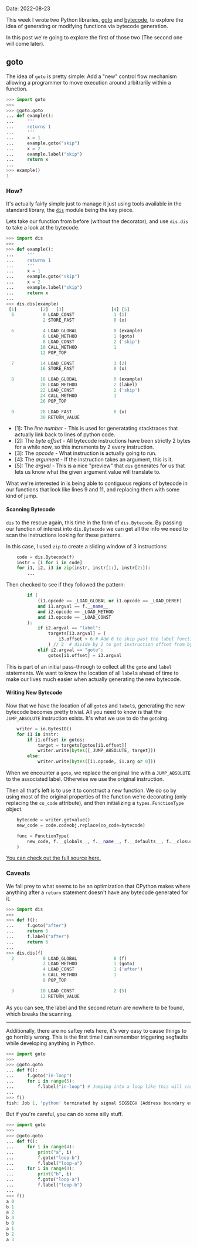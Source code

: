 Date: 2022-08-23

This week I wrote two Python libraries, [goto](https://github.com/buckley-w-david/goto) and [bytecode](https://github.com/buckley-w-david/bytecode), to explore the idea of generating or modifying functions via bytecode generation.

In this post we're going to explore the first of those two (The second one will come later).

## goto

The idea of `goto` is pretty simple: Add a "new" control flow mechanism allowing a programmer to move execution around arbitrarily within a function.

```python
>>> import goto
>>> 
>>> @goto.goto
... def example():
...     '''
...     returns 1
...     '''
...     x = 1
...     example.goto("skip")
...     x = 2
...     example.label("skip")
...     return x
... 
>>> example()
1
```

### How?

It's actually fairly simple just to manage it just using tools available in the standard library, the [`dis`](https://docs.python.org/3/library/dis.html) module being the key piece.

Lets take our function from before (without the decorator), and use `dis.dis` to take a look at the bytecode.

```python
>>> import dis
>>> 
>>> def example():
...     '''
...     returns 1
...     '''
...     x = 1
...     example.goto("skip")
...     x = 2
...     example.label("skip")
...     return x
... 
>>> dis.dis(example)
 [1]         [2]   [3]                  [4] [5]
  5           0 LOAD_CONST               1 (1)
              2 STORE_FAST               0 (x)

  6           4 LOAD_GLOBAL              0 (example)
              6 LOAD_METHOD              1 (goto)
              8 LOAD_CONST               2 ('skip')
             10 CALL_METHOD              1
             12 POP_TOP

  7          14 LOAD_CONST               3 (2)
             16 STORE_FAST               0 (x)

  8          18 LOAD_GLOBAL              0 (example)
             20 LOAD_METHOD              2 (label)
             22 LOAD_CONST               2 ('skip')
             24 CALL_METHOD              1
             26 POP_TOP

  9          28 LOAD_FAST                0 (x)
             30 RETURN_VALUE
```

 - \[1]: The *line number* - This is used for generatating stacktraces that actually link back to lines of python code.
 - \[2]: The _byte offset_ - All bytecode instructions have been strictly 2 bytes for a while now, so this increments by 2 every instruction.
 - \[3]: The _opcode_ - What instruction is actually going to run.
 - \[4]: The _argument_ - If the instruction takes an argument, this is it.
 - \[5]: The _argval_ - This is a nice "preview" that `dis` generates for us that lets us know what the given argument value will translate to.

What we're interested in is being able to contiguous regions of bytecode in our functions that look like lines 9 and 11, and replacing them with some kind of jump.

#### Scanning Bytecode

`dis` to the rescue again, this time in the form of `dis.Bytecode`. By passing our function of interest into `dis.Bytecode` we can get all the info we need to scan the instructions looking for these patterns.

In this case, I used `zip` to create a sliding window of 3 instructions:

```python
    code = dis.Bytecode(f)
    instr = [i for i in code]
    for i1, i2, i3 in zip(instr, instr[1:], instr[2:]):
        ...
```

Then checked to see if they followed the pattern:

```python
        if (
            (i1.opcode == _LOAD_GLOBAL or i1.opcode == _LOAD_DEREF)
            and i1.argval == f.__name__
            and i2.opcode == _LOAD_METHOD
            and i3.opcode == _LOAD_CONST
        ):
            if i2.argval == "label":
                targets[i3.argval] = (
                    i3.offset + 6 # Add 6 to skip past the label function call instructions
                ) // 2  # divide by 2 to get instruction offset from byte offset
            elif i2.argval == "goto":
                gotos[i1.offset] = i3.argval
```

This is part of an initial pass-through to collect all the `goto` and `label` statements. We want to know the location of all `label`s ahead of time to make our lives much easier when actually generating the new bytecode.

#### Writing New Bytecode

Now that we have the location of all `goto`s and `label`s, generating the new bytecode becomes pretty trivial. All you need to know is that the `JUMP_ABSOLUTE` instruction exists. It's what we use to do the `goto`ing.

```python
    writer = io.BytesIO()
    for i1 in instr:
        if i1.offset in gotos:
            target = targets[gotos[i1.offset]]
            writer.write(bytes([_JUMP_ABSOLUTE, target]))
        else:
            writer.write(bytes([i1.opcode, i1.arg or 0]))
```

When we encounter a `goto`, we replace the original line with a `JUMP_ABSOLUTE` to the associated label. Otherwise we use the original instruction.

Then all that's left is to use it to construct a new function. We do so by using most of the original properties of the function we're decorating (only replacing the `co_code` attribute), and then initializing a `types.FunctionType` object.

```python
    bytecode = writer.getvalue()
    new_code = code.codeobj.replace(co_code=bytecode)

    func = FunctionType(
        new_code, f.__globals__, f.__name__, f.__defaults__, f.__closure__
    )
```

[You can check out the full source here.](https://github.com/buckley-w-david/goto/blob/master/goto/__init__.py)

### Caveats

We fall prey to what seems to be an optimization that CPython makes where anything after a `return` statement doesn't have any bytecode generated for it.

```python
>>> import dis
>>> 
>>> def f():
...     f.goto("after")
...     return 5
...     f.label("after")
...     return 6
... 
>>> dis.dis(f)
  2           0 LOAD_GLOBAL              0 (f)
              2 LOAD_METHOD              1 (goto)
              4 LOAD_CONST               1 ('after')
              6 CALL_METHOD              1
              8 POP_TOP

  3          10 LOAD_CONST               2 (5)
             12 RETURN_VALUE
```

As you can see, the label and the second return are nowhere to be found, which breaks the scanning.

---

Additionally, there are no saftey nets here, it's very easy to cause things to go horribly wrong. This is the first time I can remember triggering segfaults while developing anything in Python.

```python
>>> import goto
>>> 
>>> @goto.goto
... def f():
...     f.goto("in-loop")
...     for i in range(5):
...         f.label("in-loop") # Jumping into a loop like this will case a segfault
... 
>>> f()
fish: Job 1, 'python' terminated by signal SIGSEGV (Address boundary error)
```

But if you're careful, you can do some silly stuff.

```python
>>> import goto
>>> 
>>> @goto.goto
... def f():
...     for i in range(4):
...         print("a", i)
...         f.goto("loop-b")
...         f.label("loop-a")
...     for i in range(4):
...         print("b", i)
...         f.goto("loop-a")
...         f.label("loop-b")
... 
>>> f()
a 0
b 1
a 2
b 3
b 0
a 1
b 2
a 3
```
